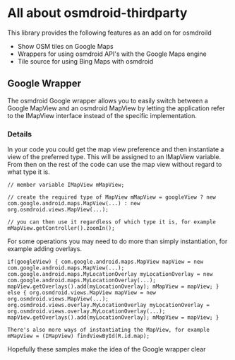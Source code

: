 # All about osmdroid-thirdparty

This library provides the following features as an add on for osmdroild

* Show OSM tiles on Google Maps
* Wrappers for using osmdroid API's with the Google Maps engine
* Tile source for using Bing Maps with osmdroid


## Google Wrapper

The osmdroid Google wrapper allows you to easily switch between a Google MapView and an osmdroid MapView by letting the application refer to the IMapView interface instead of the specific implementation.

### Details

In your code you could get the map view preference and then instantiate a view of the preferred type. This will be assigned to an IMapView variable. From then on the rest of the code can use the map view without regard to what type it is.

````
// member variable IMapView mMapView;

// create the required type of MapView mMapView = googleView ? new com.google.android.maps.MapView(...) : new org.osmdroid.views.MapView(...);

// you can then use it regardless of which type it is, for example mMapView.getController().zoomIn();
````

For some operations you may need to do more than simply instantiation, for example adding overlays.

````
if(googleView) { com.google.android.maps.MapView mapView = new com.google.android.maps.MapView(...); com.google.android.maps.MyLocationOverlay myLocationOverlay = new com.google.android.maps.MyLocationOverlay(...); mapView.getOverlays().add(myLocationOverlay); mMapView = mapView; } else { org.osmdroid.views.MapView mapView = new org.osmdroid.views.MapView(...); org.osmdroid.views.overlay.MyLocationOverlay myLocationOverlay = org.osmdroid.views.overlay.MyLocationOverlay(...); mapView.getOverlays().add(myLocationOverlay); mMapView = mapView; }

There's also more ways of instantiating the MapView, for example mMapView = (IMapView) findViewById(R.id.map);
````

Hopefully these samples make the idea of the Google wrapper clear